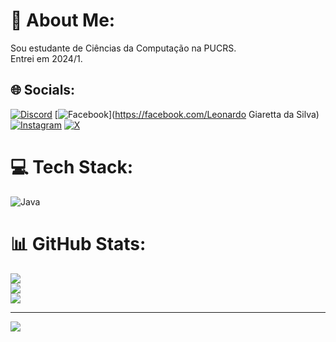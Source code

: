 # 💫 About Me:
Sou estudante de Ciências da Computação na PUCRS.<br>Entrei em 2024/1.


## 🌐 Socials:
[![Discord](https://img.shields.io/badge/Discord-%237289DA.svg?logo=discord&logoColor=white)](https://discord.gg/leozin9343) [![Facebook](https://img.shields.io/badge/Facebook-%231877F2.svg?logo=Facebook&logoColor=white)](https://facebook.com/Leonardo Giaretta da Silva) [![Instagram](https://img.shields.io/badge/Instagram-%23E4405F.svg?logo=Instagram&logoColor=white)](https://instagram.com/leozin_giaretta) [![X](https://img.shields.io/badge/X-black.svg?logo=X&logoColor=white)](https://x.com/leozin_giaretta) 

# 💻 Tech Stack:
![Java](https://img.shields.io/badge/java-%23ED8B00.svg?style=for-the-badge&logo=openjdk&logoColor=white)
# 📊 GitHub Stats:
![](https://github-readme-stats.vercel.app/api?username=Leo-Giaretta&theme=vue-dark&hide_border=false&include_all_commits=false&count_private=false)<br/>
![](https://github-readme-streak-stats.herokuapp.com/?user=Leo-Giaretta&theme=vue-dark&hide_border=false)<br/>
![](https://github-readme-stats.vercel.app/api/top-langs/?username=Leo-Giaretta&theme=vue-dark&hide_border=false&include_all_commits=false&count_private=false&layout=compact)

---
[![](https://visitcount.itsvg.in/api?id=Leo-Giaretta&icon=0&color=0)](https://visitcount.itsvg.in)

<!-- Proudly created with GPRM ( https://gprm.itsvg.in ) -->